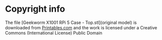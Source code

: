 # Copyright info

The file [Geekworm X1001 RPi 5 Case - Top.stl](original model) is
downloaded from
[Printables.com](https://www.printables.com/model/1005333-raspberry-pi-5-case)
and the work is licensed under a Creative Commons (International
License) Public Domain
